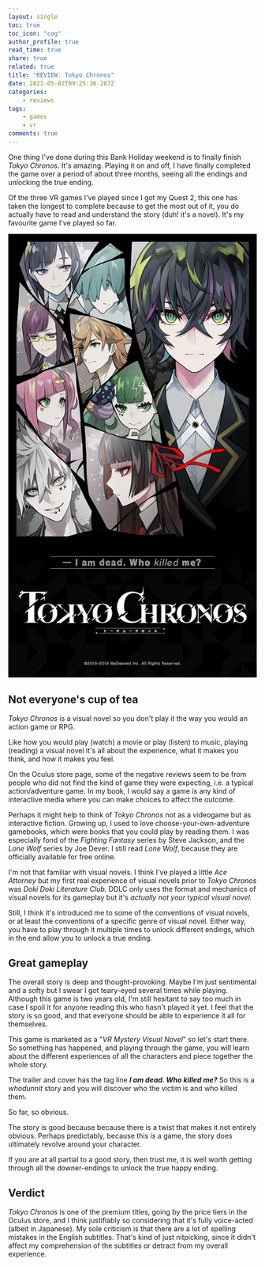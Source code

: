 ```yaml
---
layout: single
toc: true
toc_icon: "cog"
author_profile: true
read_time: true
share: true
related: true
title: "REVIEW: Tokyo Chronos"
date: 2021-05-02T09:25:36.287Z
categories:
    - reviews
tags:
    - games
    - vr
comments: true
---
```


One thing I've done during this Bank Holiday weekend is to finally finish
_Tokyo Chronos_. It's amazing. Playing it on and off, I have finally completed
the game over a period of about three months, seeing all the endings and
unlocking the true ending.

Of the three VR games I've played since I got my Quest 2, this one has taken the longest to complete because to get the most out of it, you do actually have to read and understand the story (duh! it's a novel). It's my favourite game I've played so far.

![Tokyo Chronos box art](/assets/uploads/tokyo_chronos-cover.png "Tokyo Chronos")

## Not everyone's cup of tea

_Tokyo Chronos_ is a visual novel so you don't play it the way you would an action game or RPG.

Like how you would play (watch) a movie or play (listen) to music, playing (reading) a visual novel it's all about the experience, what it makes you think, and how it makes you feel.

On the Oculus store page, some of the negative reviews seem to be from people who did not find the kind of game they were expecting, i.e. a typical action/adventure game. In my book, I would say a game is any kind of interactive media where you can make choices to affect the outcome.

Perhaps it might help to think of _Tokyo Chronos_ not as a videogame but as interactive fiction. Growing up, I used to love choose-your-own-adventure gamebooks, which were books that you could play by reading them. I was especially fond of the _Fighting Fantasy_ series by Steve Jackson, and the _Lone Wolf_ series by Joe Dever. I still read _Lone Wolf_, because they are officially available for free online.

I'm not that familiar with visual novels. I think I've played a little _Ace Attorney_ but my first real experience of visual novels prior to _Tokyo Chronos_ was _Doki Doki Literature Club._ DDLC only uses the format and mechanics of visual novels for its gameplay but it's _actually not your typical visual novel._

Still, I think it's introduced me to some of the conventions of visual novels, or at least the conventions of a specific genre of visual novel. Either way, you have to play through it multiple times to unlock different endings, which in the end allow you to unlock a true ending.

## Great gameplay

The overall story is deep and thought-provoking. Maybe I'm just sentimental and a softy but I swear I got teary-eyed several times while playing. Although this game is two years old, I'm still hesitant to say too much in case I spoil it for anyone reading this who hasn't played it yet. I feel that the story is so good, and that everyone should be able to experience it all for themselves.

This game is marketed as a "_VR Mystery Visual Novel_" so let's start there. So something has happened, and playing through the game, you will learn about the different experiences of all the characters and piece together the whole story.

The trailer and cover has the tag line **_I am dead. Who killed me?_** So this is a _whodunnit_ story and you will discover who the victim is and who killed them.

So far, so obvious.

The story is good because because there is a twist that makes it not entirely obvious. Perhaps predictably, because this _is_ a game, the story does ultimately revolve around your character.

If you are at all partial to a good story, then trust me, it is well worth getting through all the downer-endings to unlock the true happy ending.

## Verdict

_Tokyo Chronos_ is one of the premium titles, going by the price tiers in the Oculus store, and I think justifiably so considering that it's fully voice-acted (albeit in Japanese). My sole criticism is that there are a lot of spelling mistakes in the English subtitles. That's kind of just nitpicking, since it didn't affect my comprehension of the subtitles or detract from my overall experience.
